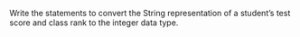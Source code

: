 Write the statements to convert the String representation of a student’s test score and class rank to the integer data type.
